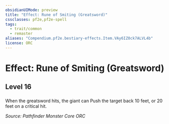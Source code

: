 ```yaml
---
obsidianUIMode: preview
title: "Effect: Rune of Smiting (Greatsword)"
cssclasses: pf2e,pf2e-spell
tags:
  - trait/common
  - remaster
aliases: "Compendium.pf2e.bestiary-effects.Item.VAy6IZ0ck7ALVL4b"
license: ORC
---
```

# Effect: Rune of Smiting (Greatsword)
## Level 16
### 






When the greatsword hits, the giant can Push the target back 10 feet, or 20 feet on a critical hit.

*Source: Pathfinder Monster Core*
*ORC*
